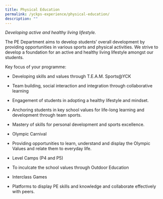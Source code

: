 ```yaml
---
title: Physical Education
permalink: /yckps-experience/physical-education/
description: ""
---
```

_Developing active and healthy living lifestyle._

The PE Department aims to develop students’ overall development by providing opportunities in various sports and physical activities. We strive to develop a foundation for an active and healthy living lifestyle amongst our students.

  

Key focus of your programme:

  

*   Developing skills and values through T.E.A.M. Sports@YCK

*   Team building, social interaction and integration through collaborative learning
*   Engagement of students in adopting a healthy lifestyle and mindset.
*   Anchoring students in key school values for life-long learning and development through team sports.
*   Mastery of skills for personal development and sports excellence.

*   Olympic Carnival

*   Providing opportunities to learn, understand and display the Olympic Values and relate them to everyday life.

*   Level Camps (P4 and P5)

*   To inculcate the school values through Outdoor Education

*   Interclass Games

*   Platforms to display PE skills and knowledge and collaborate effectively with peers.